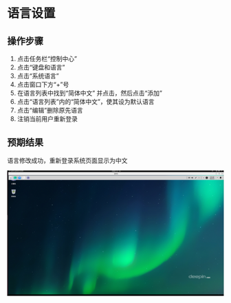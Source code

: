 # 语言设置

## 操作步骤

1. 点击任务栏“控制中心”
2. 点击“键盘和语言”
3. 点击“系统语言”
4. 点击窗口下方“+”号
5. 在语言列表中找到“简体中文” 并点击，然后点击“添加”
6. 点击“语言列表”内的“简体中文”，使其设为默认语言
7. 点击“编辑”删除原先语言
8. 注销当前用户重新登录

## 预期结果

语言修改成功，重新登录系统页面显示为中文

![语言设置.png](./img/语言设置.png)
